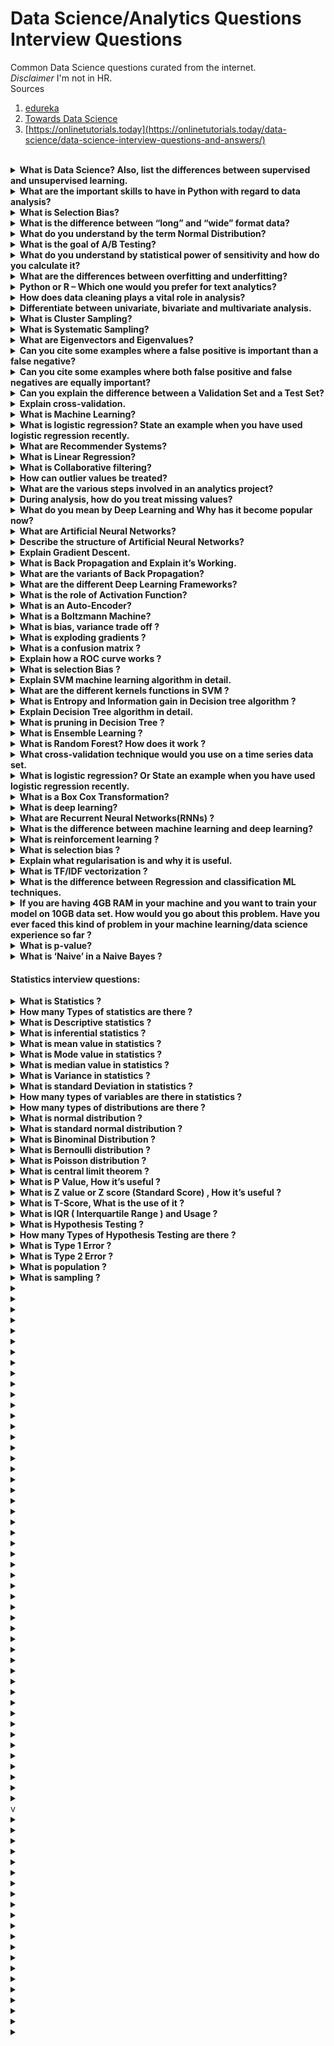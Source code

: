 # Data Science/Analytics Questions Interview Questions

Common Data Science questions curated from the internet.<br>
*Disclaimer* I'm not in HR.<br>
Sources
1. [edureka](https://www.edureka.co/blog/interview-questions/top-data-science-interview-questions-for-budding-data-scientists/)
2. [Towards Data Science](https://towardsdatascience.com/top-30-data-science-interview-questions-7dd9a96d3f5c)
3. [https://onlinetutorials.today](https://onlinetutorials.today/data-science/data-science-interview-questions-and-answers/)
<br>

<details><summary><b>What is Data Science? Also, list the differences between supervised and unsupervised learning. </b></summary>

 > Data science is a multi-disciplinary field that uses scientific methods, processes, algorithms and systems to extract knowledge and insights from structured and unstructured data.

 > supervised learning
   * Input data is labeled.
   * Uses training dataset.
   * Used for prediction.
   * Enables classification and regression.
> Unsupervised Learning
   * Input data is unlabeled.
   * Uses the input data set.
   * Used for analysis.
   * Enables Classification, Density Estimation, & Dimension Reduction

 > Supervised learning: Supervised learning is the learning of the model where with input variable ( say, x) and an output variable (say, Y) and an algorithm to map the input to the output.
That is, Y = f(X) 

 > Unsupervised learning is where only the input data (say, X) is present and no corresponding output variable is there.


</details>


<details><summary><b> What are the important skills to have in Python with regard to data analysis? </b></summary>

 >  * Good understanding of the built-in data types especially lists, dictionaries, tuples, and sets.
    * Mastery of N-dimensional NumPy Arrays.
    * Mastery of Pandas dataframes.
    * Ability to perform element-wise vector and matrix operations on NumPy arrays.
    * Knowing that you should use the Anaconda distribution and the conda package manager.
    * Familiarity with Scikit-learn. **Scikit-Learn Cheat Sheet**
    * Ability to write efficient list comprehensions instead of traditional for loops.
    * Ability to write small, clean functions (important for any developer), preferably pure functions that don’t alter objects.
    * Knowing how to profile the performance of a Python script and how to optimize bottlenecks.



</details>

<details><summary><b>  What is Selection Bias? </b></summary>

 > Selection bias is a kind of error that occurs when the researcher decides who is going to be studied. It is usually associated with research where the selection of participants isn’t random. It is sometimes referred to as the selection effect. It is the distortion of statistical analysis, resulting from the method of collecting samples. If the selection bias is not taken into account, then some conclusions of the study may not be accurate.

 > The types of selection bias include:

    Sampling bias: It is a systematic error due to a non-random sample of a population causing some members of the population to be less likely to be included than others resulting in a biased sample.

    Time interval: A trial may be terminated early at an extreme value (often for ethical reasons), but the extreme value is likely to be reached by the variable with the largest variance, even if all variables have a similar mean.

    Data: When specific subsets of data are chosen to support a conclusion or rejection of bad data on arbitrary grounds, instead of according to previously stated or generally agreed criteria.

    Attrition: Attrition bias is a kind of selection bias caused by attrition (loss of participants) discounting trial subjects/tests that did not run to completion.

</details>


<details><summary><b> What is the difference between “long” and “wide” format data? </b></summary>

 > In the wide format, a subject’s repeated responses will be in a single row, and each response is in a separate column. In the long format, each row is a one-time point per subject. You can recognize data in wide format by the fact that columns generally represent groups.

</details>


<details><summary><b> What do you understand by the term Normal Distribution? </b></summary>

 > Data is usually distributed in different ways with a bias to the left or to the right or it can all be jumbled up.

    However, there are chances that data is distributed around a central value without any bias to the left or right and reaches normal distribution in the form of a bell-shaped curve.
    The random variables are distributed in the form of a symmetrical bell-shaped curve.

    Properties of Nornal Distribution:

    Unimodal -one mode
    Symmetrical -left and right halves are mirror images
    Bell-shaped -maximum height (mode) at the mean
    Mean, Mode, and Median are all located in the center
    Asymptotic

</details>

<details><summary><b> What is the goal of A/B Testing? </b></summary>

 > It is a statistical hypothesis testing for a randomized experiment with two variables A and B.

    The goal of A/B Testing is to identify any changes to the web page to maximize or increase the outcome of an interest. A/B testing is a fantastic method for figuring out the best online promotional and marketing strategies for your business. It can be used to test everything from website copy to sales emails to search ads

</details>


<details><summary><b> What do you understand by statistical power of sensitivity and how do you calculate it? </b></summary>

 > Sensitivity is commonly used to validate the accuracy of a classifier (Logistic, SVM, Random Forest etc.).

    Sensitivity is nothing but “Predicted True events/ Total events”. True events here are the events which were true and model also predicted them as true.

    Calculation of seasonality 

    Seasonality = ( True Positives ) / ( Positives in Actual Dependent Variable )

</details>


<details><summary><b> What are the differences between overfitting and underfitting? </b></summary>

 > Overfitting occurs when a statistical model or machine learning algorithm captures the noise of the data.  Intuitively, overfitting occurs when the model or the algorithm fits the data too well.  Specifically, overfitting occurs if the model or algorithm shows low bias but high variance.  Overfitting is often a result of an excessively complicated model, and it can be prevented by fitting multiple models and using validation or cross-validation to compare their predictive accuracies on test data.

 > Underfitting occurs when a statistical model or machine learning algorithm cannot capture the underlying trend of the data.  Intuitively, underfitting occurs when the model or the algorithm does not fit the data well enough.  Specifically, underfitting occurs if the model or algorithm shows low variance but high bias.  Underfitting is often a result of an excessively simple model.

</details>

<details><summary><b>  Python or R – Which one would you prefer for text analytics? </b></summary>

 > We will prefer Python because of the following reasons:

    Python would be the best option because it has Pandas library that provides easy to use data structures and high-performance data analysis tools.
    R is more suitable for machine learning than just text analysis.
    Python performs faster for all types of text analytics.

</details>

<details><summary><b> How does data cleaning plays a vital role in analysis? </b></summary>

 > Data cleaning can help in analysis because:

    Cleaning data from multiple sources helps to transform it into a format that data analysts or data scientists can work with.
    Data Cleaning helps to increase the accuracy of the model in machine learning.
    It is a cumbersome process because as the number of data sources increases, the time taken to clean the data increases exponentially due to the number of sources and the volume of data generated by these sources.
    It might take up to 80% of the time for just cleaning data making it a critical part of analysis task.

</details>

<details><summary><b> Differentiate between univariate, bivariate and multivariate analysis. </b></summary>

 > Univariate analyses are descriptive statistical analysis techniques which can be differentiated based on the number of variables involved at a given point of time. For example, the pie charts of sales based on territory involve only one variable and can the analysis can be referred to as univariate analysis.

> The bivariate analysis attempts to understand the difference between two variables at a time as in a scatterplot. For example, analyzing the volume of sale and spending can be considered as an example of bivariate analysis.

> Multivariate analysis deals with the study of more than two variables to understand the effect of variables on the responses.

</details>


<details><summary><b> What is Cluster Sampling? </b></summary>

 > Cluster sampling refers to a type of sampling method . With cluster sampling, the researcher divides the population into separate groups, called clusters. Then, a simple random sample of clusters is selected from the population. The researcher conducts his analysis on data from the sampled clusters.

</details>


<details><summary><b> What is Systematic Sampling? </b></summary>

 > Systematic sampling is a statistical technique where elements are selected from an ordered sampling frame. In systematic sampling, the list is progressed in a circular manner so once you reach the end of the list, it is progressed from the top again. The best example of systematic sampling is equal probability method.

</details>


<details><summary><b> What are Eigenvectors and Eigenvalues? </b></summary>

 > Eigenvectors are used for understanding linear transformations. In data analysis, we usually calculate the eigenvectors for a correlation or covariance matrix. Eigenvectors are the directions along which a particular linear transformation acts by flipping, compressing or stretching.

> Eigenvalue can be referred to as the strength of the transformation in the direction of eigenvector or the factor by which the compression occurs.

</details>

<details><summary><b> Can you cite some examples where a false positive is important than a false negative? </b></summary>

 >      False Positives are the cases where you wrongly classified a non-event as an event a.k.a Type I error.
    False Negatives are the cases where you wrongly classify events as non-events, a.k.a Type II error.

> A false positive is where you receive a positive result for a test, when you should have received a negative results
> False Negatives, you get a negative test result, but you should have got a positive test result.

</details>


<details><summary><b> Can you cite some examples where both false positive and false negatives are equally important? </b></summary>

 > false positives:

    A pregnancy test is positive, when in fact you aren’t pregnant.
    A cancer screening test comes back positive, but you don’t have the disease.
    A prenatal test comes back positive for Down’s Syndrome, when your fetus does not have the disorder(1).
    Virus software on your computer incorrectly identifies a harmless program as a malicious one.

> False Negative
    Quality control in manufacturing; a false negative in this area means that a defective item passes through the cracks.
    In software testing, a false negative would mean that a test designed to catch something (i.e. a virus) has failed.
    In the Justice System, a false negative occurs when a guilty suspect is found “Not Guilty” and allowed to walk free.



</details>


<details><summary><b>Can you explain the difference between a Validation Set and a Test Set? </b></summary>

 > A Validation set can be considered as a part of the training set as it is used for parameter selection and to avoid overfitting of the model being built. On the other hand, a Test Set is used for testing or evaluating the performance of a trained machine learning model.

</details>


<details><summary><b> Explain cross-validation. </b></summary>

 > Cross-validation is a model validation technique for evaluating how the outcomes of statistical analysis will generalize to an Independent dataset. Mainly used in backgrounds where the objective is forecast and one wants to estimate how accurately a model will accomplish in practice. The goal of cross-validation is to term a data set to test the model in the training phase (i.e. validation data set) in order to limit problems like overfitting and get an insight on how the model will generalize to an independent data set.

</details>


<details><summary><b> What is Machine Learning? </b></summary>

 > Machine Learning explores the study and construction of algorithms that can learn from and make predictions on data. Closely related to computational statistics. Used to devise complex models and algorithms that lend themselves to a prediction which in commercial use is known as predictive analytics.

</details>

<details><summary><b> What is logistic regression? State an example when you have used logistic regression recently. </b></summary>

 > Logistic Regression often referred as logit model is a technique to predict the binary outcome from a linear combination of predictor variables. 

For example, if you want to predict whether a particular political leader will win the election or not. In this case, the outcome of prediction is binary i.e. 0 or 1 (Win/Lose). The predictor variables here would be the amount of money spent for election campaigning of a particular candidate, the amount of time spent in campaigning, etc.

</details>


<details><summary><b> What are Recommender Systems? </b></summary>

 > Recommender Systems are a subclass of information filtering systems that are meant to predict the preferences or ratings that a user would give to a product. Recommender systems are widely used in movies, news, research articles, products, social tags, music, etc.

Examples include movie recommenders in IMDB, Netflix & BookMyShow, product recommenders in e-commerce sites like Amazon, eBay & Flipkart, YouTube video recommendations and game recommendations in Xbox.


</details>


<details><summary><b> What is Linear Regression? </b></summary>

 > Linear regression is a statistical technique where the score of a variable Y is predicted from the score of a second variable X. X is referred to as the predictor variable and Y as the criterion variable.

</details>


<details><summary><b> What is Collaborative filtering? </b></summary>

 > The process of filtering used by most of the recommender systems to find patterns or information by collaborating viewpoints, various data sources and multiple agents.

</details>



<details><summary><b>How can outlier values be treated? </b></summary>

 > Outlier values can be identified by using univariate or any other graphical analysis method. If the number of outlier values is few then they can be assessed individually but for a large number of outliers, the values can be substituted with either the 99th or the 1st percentile values.

All extreme values are not outlier values. The most common ways to treat outlier values

    To change the value and bring in within a range.
    To just remove the value.

</details>


<details><summary><b> What are the various steps involved in an analytics project? </b></summary>

 > The following are the various steps involved in an analytics project:

    * Understand the Business problem
    * Explore the data and become familiar with it.
    * Prepare the data for modeling by detecting outliers, treating missing values, transforming variables, etc.
    * After data preparation, start running the model, analyze the result and tweak the approach. This is an iterative step until the best possible outcome is achieved.
    * Validate the model using a new data set.
    * Start implementing the model and track the result to analyze the performance of the model over the period of time.

</details>


<details><summary><b>  During analysis, how do you treat missing values? </b></summary>

 > The extent of the missing values is identified after identifying the variables with missing values. If any patterns are identified the analyst has to concentrate on them as it could lead to interesting and meaningful business insights.

> If there are no patterns identified, then the missing values can be substituted with mean or median values (imputation) or they can simply be ignored. Assigning a default value which can be mean, minimum or maximum value. Getting into the data is important.

> If it is a categorical variable, the default value is assigned. The missing value is assigned a default value. If you have a distribution of data coming, for normal distribution give the mean value.

> If 80% of the values for a variable are missing then you can answer that you would be dropping the variable instead of treating the missing values.

</details>


<details><summary><b> What do you mean by Deep Learning and Why has it become popular now? </b></summary>

 > Deep Learning is nothing but a paradigm of machine learning which has shown incredible promise in recent years. This is because of the fact that Deep Learning shows a great analogy with the functioning of the human brain.

Now although Deep Learning has been around for many years, the major breakthroughs from these techniques came just in recent years. This is because of two main reasons:

    The increase in the amount of data generated through various sources
    The growth in hardware resources required to run these models

GPUs are multiple times faster and they help us build bigger and deeper deep learning models in comparatively less time than we required previously

</details>

<details><summary><b> What are Artificial Neural Networks? </b></summary>

 > Artificial Neural networks are a specific set of algorithms that have revolutionized machine learning. They are inspired by biological neural networks. Neural Networks can adapt to changing input so the network generates the best possible result without needing to redesign the output criteria.

</details>


<details><summary><b> Describe the structure of Artificial Neural Networks? </b></summary>

 > Artificial Neural Networks works on the same principle as a biological Neural Network. It consists of inputs which get processed with weighted sums and Bias, with the help of Activation Functions.

</details>

<details><summary><b> Explain Gradient Descent. </b></summary>

 > To Understand Gradient Descent, Let’s understand what is a Gradient first.

> A gradient measures how much the output of a function changes if you change the inputs a little bit. It simply measures the change in all weights with regard to the change in error. You can also think of a gradient as the slope of a function.

> Gradient Descent can be thought of climbing down to the bottom of a valley, instead of climbing up a hill.  This is because it is a minimization algorithm that minimizes a given function (Activation Function).



</details>


<details><summary><b>What is Back Propagation and Explain it’s Working. </b></summary>

 > Backpropagation is a training algorithm used for multilayer neural network. In this method, we move the error from an end of the network to all weights inside the network and thus allowing efficient computation of the gradient.

It has the following steps:

    Forward Propagation of Training Data
    Derivatives are computed using output and target
    Back Propagate for computing derivative of error wrt output activation
    Using previously calculated derivatives for output
    Update the Weights



</details>

<details><summary><b> What are the variants of Back Propagation? </b></summary>

 > *  Stochastic Gradient Descent: We use only single training example for calculation of gradient and update parameters.
    *  Batch Gradient Descent: We calculate the gradient for the whole dataset and perform the update at each iteration.
    *  Mini-batch Gradient Descent: It’s one of the most popular optimization algorithms. It’s a variant of Stochastic Gradient Descent and here instead of single training example, mini-batch of samples is used.

</details>

<details><summary><b>What are the different Deep Learning Frameworks? </b></summary>

 >  Pytorch
    TensorFlow
    Microsoft Cognitive Toolkit
    Keras
    Caffe
    Chainer

</details>

<details><summary><b> What is the role of Activation Function? </b></summary>

 > The Activation function is used to introduce non-linearity into the neural network helping it to learn more complex function. Without which the neural network would be only able to learn linear function which is a linear combination of its input data. An activation function is a function in an artificial neuron that delivers an output based on inputs

</details>


<details><summary><b>  What is an Auto-Encoder?  </b></summary>

 > Autoencoders are simple learning networks that aim to transform inputs into outputs with the minimum possible error. This means that we want the output to be as close to input as possible. We add a couple of layers between the input and the output, and the sizes of these layers are smaller than the input layer. The autoencoder receives unlabeled input which is then encoded to reconstruct the input.

</details>

<details><summary><b> What is a Boltzmann Machine?  </b></summary>

 > Boltzmann machines have a simple learning algorithm that allows them to discover interesting features that represent complex regularities in the training data. The Boltzmann machine is basically used to optimize the weights and the quantity for the given problem. The learning algorithm is very slow in networks with many layers of feature detectors. “Restricted Boltzmann Machines” algorithm has a single layer of feature detectors which makes it faster than the rest.

</details>


<details><summary><b> What is bias, variance trade off ? </b></summary>

 > “Bias is error introduced in your model due to over simplification of machine learning algorithm.” It can lead to under fitting. When you train your model at that time model makes simplified assumptions to make the target function easier to understand.

    Low bias machine learning algorithms — Decision Trees, k-NN and SVM High bias machine learning algorithms — Linear Regression, Logistic Regression

>  “Variance is error introduced in your model due to complex machine learning algorithm, your model learns noise also from the training data set and performs bad on test data set.” It can lead high sensitivity and over fitting.

> Normally, as you increase the complexity of your model, you will see a reduction in error due to lower bias in the model. However, this only happens till a particular point. As you continue to make your model more complex, you end up over-fitting your model and hence your model will start suffering from high variance.

> Bias, Variance trade off: The goal of any supervised machine learning algorithm is to have low bias and low variance to achieve good prediction performance.

    The k-nearest neighbours algorithm has low bias and high variance, but the trade-off can be changed by increasing the value of k which increases the number of neighbours that contribute to the prediction and in turn increases the bias of the model.
    The support vector machine algorithm has low bias and high variance, but the trade-off can be changed by increasing the C parameter that influences the number of violations of the margin allowed in the training data which increases the bias but decreases the variance.

There is no escaping the relationship between bias and variance in machine learning. Increasing the bias will decrease the variance. Increasing the variance will decrease the bias.

</details>



<details><summary><b>What is exploding gradients ? </b></summary>

 > Gradient is the direction and magnitude calculated during training of a neural network that is used to update the network weights in the right direction and by the right amount.

> “Exploding gradients are a problem where large error gradients accumulate and result in very large updates to neural network model weights during training.” At an extreme, the values of weights can become so large as to overflow and result in NaN values.

> This has the effect of your model being unstable and unable to learn from your training data. Now let’s understand what is the gradient.

</details>


<details><summary><b>  What is a confusion matrix ? </b></summary>

 > The confusion matrix is a 2X2 table that contains 4 outputs provided by the binary classifier. Various measures, such as error-rate, accuracy, specificity, sensitivity, precision and recall are derived from it. Confusion Matrix

</details>


<details><summary><b>Explain how a ROC curve works ? </b></summary>

 > The ROC curve is a graphical representation of the contrast between true positive rates and false positive rates at various thresholds. It is often used as a proxy for the trade-off between the sensitivity(true positive rate) and false positive rate.

</details>

<details><summary><b> What is selection Bias ? </b></summary>

 > Selection bias occurs when sample obtained is not representative of the population intended to be analysed.

</details>

<details><summary><b>Explain SVM machine learning algorithm in detail. </b></summary>

 > SVM stands for support vector machine, it is a supervised machine learning algorithm which can be used for both Regression and Classification. If you have n features in your training data set, SVM tries to plot it in n-dimensional space with the value of each feature being the value of a particular coordinate. SVM uses hyper planes to separate out different classes based on the provided kernel function.

</details>


<details><summary><b>What are the different kernels functions in SVM ?  </b></summary>

 > There are four types of kernels in SVM.

    Linear Kernel
    Polynomial kernel
    Radial basis kernel
    Sigmoid kernel

</details>



<details><summary><b>What is Entropy and Information gain in Decision tree algorithm ? </b></summary>

 > Entropy
    A decision tree is built top-down from a root node and involve partitioning of data into homogenious subsets. ID3 uses enteropy to check the homogeneity of a sample. If the sample is completely homogenious then entropy is zero and if the sample is an equally divided it has entropy of one.

> The Information Gain is based on the decrease in entropy after a dataset is split on an attribute. Constructing a decision tree is all about finding attributes that returns the highest information gain.
</details>


<details><summary><b>Explain Decision Tree algorithm in detail. </b></summary>

 > Decision tree is a supervised machine learning algorithm mainly used for the Regression and Classification.It breaks down a data set into smaller and smaller subsets while at the same time an associated decision tree is incrementally developed. The final result is a tree with decision nodes and leaf nodes. Decision tree can handle both categorical and numerical data.

</details>

<details><summary><b>What is pruning in Decision Tree ? </b></summary>

 > When we remove sub-nodes of a decision node, this process is called pruning or opposite process of splitting.

</details>


<details><summary><b> What is Ensemble Learning ? </b></summary>

 > Ensemble is the art of combining diverse set of learners(Individual models) together to improvise on the stability and predictive power of the model. Ensemble learning has many types but two more popular ensemble learning techniques are mentioned below.

     Bagging

    Bagging tries to implement similar learners on small sample populations and then takes a mean of all the predictions. In generalised bagging, you can use different learners on different population. As you expect this helps us to reduce the variance error.

    Boosting

    Boosting is an iterative technique which adjust the weight of an observation based on the last classification. If an observation was classified incorrectly, it tries to increase the weight of this observation and vice versa. Boosting in general decreases the bias error and builds strong predictive models. However, they may over fit on the training data.

</details>


<details><summary><b> What is Random Forest? How does it work ? </b></summary>

 > Random forest is a versatile machine learning method capable of performing both regression and classification tasks. It is also used for dimentionality reduction, treats missing values, outlier values. It is a type of ensemble learning method, where a group of weak models combine to form a powerful model.

> In Random Forest, we grow multiple trees as opposed to a single tree. To classify a new object based on attributes, each tree gives a classification. The forest chooses the classification having the most votes(Over all the trees in the forest) and in case of regression, it takes the average of outputs by different trees.

</details>


<details><summary><b> What cross-validation technique would you use on a time series data set.</b></summary>

 > Instead of using k-fold cross-validation, you should be aware to the fact that a time series is not randomly distributed data — It is inherently ordered by chronological order.

> In case of time series data, you should use techniques like forward chaining — Where you will be model on past data then look at forward-facing data.

    fold 1: training[1], test[2]

    fold 1: training[1 2], test[3]

    fold 1: training[1 2 3], test[4]

    fold 1: training[1 2 3 4], test[5]

</details>


<details><summary><b> What is logistic regression? Or State an example when you have used logistic regression recently. </b></summary>

 > Logistic Regression often referred as logit model is a technique to predict the binary outcome from a linear combination of predictor variables. For example, if you want to predict whether a particular political leader will win the election or not. In this case, the outcome of prediction is binary i.e. 0 or 1 (Win/Lose). The predictor variables here would be the amount of money spent for election campaigning of a particular candidate, the amount of time spent in campaigning, etc.

</details>

<details><summary><b> What is a Box Cox Transformation? </b></summary>

 > Dependent variable for a regression analysis might not satisfy one or more assumptions of an ordinary least squares regression. The residuals could either curve as the prediction increases or follow skewed distribution. In such scenarios, it is necessary to transform the response variable so that the data meets the required assumptions. A Box cox transformation is a statistical technique to transform non-normal dependent variables into a normal shape. If the given data is not normal then most of the statistical techniques assume normality. Applying a box cox transformation means that you can run a broader number of tests.

</details>


<details><summary><b> What is deep learning? </b></summary>

 > Deep learning is sub field of machine learning inspired by structure and function of brain called artificial neural network. We have a lot numbers of algorithms under machine learning like Linear regression, SVM, Neural network etc and deep learning is just an extension of Neural networks. In neural nets we consider small number of hidden layers but when it comes to deep learning algorithms we consider a huge number of hidden layers to better understand the input output relationship.

</details>


<details><summary><b> What are Recurrent Neural Networks(RNNs) ? </b></summary>

 > Recurrent nets are type of artificial neural networks designed to recognise pattern from the sequence of data such as Time series, stock market and government agencies etc. To understand recurrent nets, first you have to understand the basics of feed forward nets. Both these networks RNN and feed forward named after the way they channel information through a series of mathematical orations performed at the nodes of the network. One feeds information through straight(never touching same node twice), while the other cycles it through loop, and the latter are called recurrent.
> Recurrent networks on the other hand, take as their input not just the current input example they see, but also the what they have perceived previously in time. The BTSXPE at the bottom of the drawing represents the input example in the current moment, and CONTEXT UNIT represents the output of the previous moment. The decision a recurrent neural network reached at time t-1 affects the decision that it will reach one moment later at time t. So recurrent networks have two sources of input, the present and the recent past, which combine to determine how they respond to new data, much as we do in life.

> The error they generate will return via back propagation and be used to adjust their weights until error can’t go any lower. Remember, the purpose of recurrent nets is to accurately classify sequential input. We rely on the back propagation of error and gradient descent to do so.

Back propagation in feed forward networks moves backward from the final error through the outputs, weights and inputs of each hidden layer, assigning those weights responsibility for a portion of the error by calculating their partial derivatives — ∂E/∂w, or the relationship between their rates of change. Those derivatives are then used by our learning rule, gradient descent, to adjust the weights up or down, whichever direction decreases error.

Recurrent networks rely on an extension of back propagation called back propagation through time, or BPTT. Time, in this case, is simply expressed by a well-defined, ordered series of calculations linking one time step to the next, which is all back propagation needs to work.

</details>



<details><summary><b> What is the difference between machine learning and deep learning? </b></summary>

 > Machine learning:

Machine learning is a field of computer science that gives computers the ability to learn without being explicitly programmed. Machine learning can be categorised in following three categories.

    Supervised machine learning,
    Unsupervised machine learning,
    Reinforcement learning

Deep learning:

Deep Learning is a sub field of machine learning concerned with algorithms inspired by the structure and function of the brain called artificial neural networks.

</details>

<details><summary><b> What is reinforcement learning ? </b></summary>

 > Reinforcement Learning is learning what to do and how to map situations to actions. The end result is to maximise the numerical reward signal. The learner is not told which action to take, but instead must discover which action will yield the maximum reward.Reinforcement learning is inspired by the learning of human beings, it is based on the reward/panelity mechanism.

</details>


<details><summary><b> What is selection bias ? </b></summary>

 > Selection bias is the bias introduced by the selection of individuals, groups or data for analysis in such a way that proper randomisation is not achieved, thereby ensuring that the sample obtained is not representative of the population intended to be analysed. It is sometimes referred to as the selection effect. The phrase “selection bias” most often refers to the distortion of a statistical analysis, resulting from the method of collecting samples. If the selection bias is not taken into account, then some conclusions of the study may not be accurate.

</details>


<details><summary><b> Explain what regularisation is and why it is useful. </b></summary>

 > Regularisation is the process of adding tunning parameter to a model to induce smoothness in order to prevent overfitting. This is most often done by adding a constant multiple to an existing weight vector. This constant is often the L1(Lasso) or L2(ridge). The model predictions should then minimize the loss function calculated on the regularized training set.

</details>

<details><summary><b> What is TF/IDF vectorization ? </b></summary>

 > tf–idf is short for term frequency–inverse document frequency, is a numerical statistic that is intended to reflect how important a word is to a document in a collection or corpus. It is often used as a weighting factor in information retrieval and text mining. The tf-idf value increases proportionally to the number of times a word appears in the document, but is offset by the frequency of the word in the corpus, which helps to adjust for the fact that some words appear more frequently in general.

</details>


<details><summary><b> What is the difference between Regression and classification ML techniques.</b></summary>

 > Both Regression and classification machine learning techniques come under Supervised machine learning algorithms. In Supervised machine learning algorithm, we have to train the model using labelled data set, While training we have to explicitly provide the correct labels and algorithm tries to learn the pattern from input to output. If our labels are discrete values then it will a classification problem, e.g A,B etc. but if our labels are continuous values then it will be a regression problem, e.g 1.23, 1.333 etc.

</details>





<details><summary><b> If you are having 4GB RAM in your machine and you want to train your model on 10GB data set. How would you go about this problem. Have you ever faced this kind of problem in your machine learning/data science experience so far ? </b></summary>

 > First of all you have to ask which ML model you want to train.

For Neural networks: Batch size with Numpy array will work.

Steps:

    Load the whole data in Numpy array. Numpy array has property to create mapping of complete data set, it doesn’t load complete data set in memory.
    You can pass index to Numpy array to get required data.
    Use this data to pass to Neural network.
    Have small batch size.

For SVM: Partial fit will work

Steps:

    Divide one big data set in small size data sets.
    Use partial fit method of SVM, it requires subset of complete data set.
    Repeat step 2 for other subsets.

</details>



<details><summary><b> What is p-value? </b></summary>

 > When you perform a hypothesis test in statistics, a p-value can help you determine the strength of your results. p-value is a number between 0 and 1. Based on the value it will denote the strength of the results. The claim which is on trial is called Null Hypothesis.

</details>



<details><summary><b>What is ‘Naive’ in a Naive Bayes ? </b></summary>

 > The Naive Bayes Algorithm is based on the Bayes Theorem. Bayes’ theorem describes the probability of an event, based on prior knowledge of conditions that might be related to the event.

</details>


#### Statistics interview questions:

<details><summary><b> What is Statistics ?</b></summary>

 > It is a branch of mathematics pertaining to the collection, analysis, interpretation, and presentation of masses of numerical data.

</details>



<details><summary><b> How many Types of statistics are there ? </b></summary>

 >  Descriptive Statistics
 >  Inferential Statistics


</details>



<details><summary><b> What is Descriptive statistics ? </b></summary>

 > It is help to organize data and focus on the main characteristic of the data and it’s also provides a summary of he data numerically and graphically. (mean, mode, standard deviation, correlation)

</details>



<details><summary><b> What is inferential statistics ? </b></summary>

 > It generates the larger data and applies probability theory to draw a conclusion

</details>


<details><summary><b> What is mean value in statistics ? </b></summary>

 > Mean is the average value of the data set.

</details>



<details><summary><b> What is Mode value in statistics ?  </b></summary>

 > The Most repeated value in the data set

</details>



<details><summary><b> What is median value in statistics ?  </b></summary>

 > The middle value from data set

</details>



<details><summary><b> What is Variance in statistics ?  </b></summary>

 > Variance measures how far each number in the set is from the mean.

</details>


<details><summary><b> What is standard Deviation in statistics ? </b></summary>

 > It is a square root of variance

</details>


<details><summary><b> How many types of variables are there in statistics ? </b></summary>

 > 
    Categorical variable
    Confounding variable
    Continuous variable
    Control variable
    Dependent variable
    Discrete variable
    Independent variable
    Nominal variable
    Ordinal variable
    Qualitative variable
    Quantitative variable
    Random variables
    Ratio variables
    ranked variables


</details>


<details><summary><b> How many types of distributions are there ? </b></summary>

 > 
    Bernoulli Distribution
    Uniform Distribution
    Binomial Distribution
    Normal Distribution
    Poisson Distribution
    Exponential Distribution


</details>


<details><summary><b> What is normal distribution ? </b></summary>

 > A) It’s like a bell curve distribution. Mean, Mode and Medium are equal in this distribution. Most of the distributions in statistics are normal distribution.



</details>

<details><summary><b> What is standard normal distribution ?  </b></summary>

 > If mean is 0 and standard deviation is 1 then we call that distribution as standard normal distribution.

</details>



<details><summary><b> What is Binominal Distribution ? </b></summary>

 > A distribution where only two outcomes are possible, such as success or failure and where the probability of success and failure is same for all the trials then it is called a Binomial Distribution

</details>



<details><summary><b> What is Bernoulli distribution ? </b></summary>

 > A Bernoulli distribution has only two possible outcomes, namely 1 (success) and 0 (failure), and a single trial.

</details>


<details><summary><b> What is Poisson distribution ? </b></summary>

 > A distribution is called Poisson distribution when the following assumptions are true:

1. Any successful event should not influence the outcome of another successful event.
2. The probability of success over a short interval must equal the probability of success over a longer interval.
3. The probability of success in an interval approaches zero as the interval becomes smaller.

</details>


<details><summary><b> What is central limit theorem ? </b></summary>

> a) Mean of sample means is closely to the mean of the population

> b) Standard deviation of the sample distribution can be found out from the population standard deviation divided by square root of sample size N and it is also known as standard error of means.

> c) if the population is not normal distribution, but the sample size is greater than 30 the sampling distribution of sample means approximates a normal distribution

</details>


<details><summary><b>What is P Value, How it’s useful ? </b></summary>

 > The p-value is the level of marginal significance within a statistical hypothesis test representing the probability of the occurrence of a given event.

    If The p-value is  less than 0.05 (p<=0.05), It indicates strong evidence against the null hypothesis, you can reject the Null Hypothesis
    If the P-value is higher than 0.05 (p>0.05), It indicates weak evidence against the null hypothesis, you can fail to reject the null Hypothesis


</details>


<details><summary><b> What is Z value or Z score (Standard Score)  , How it’s useful ? </b></summary>

 > Z score indicates how many standard deviations on element is from the mean. It is also called standard score.

Z score Formula

z = (X – μ) / σ

    It is useful in Statistical testing.
    Z-value is range between -3 to 3.
    Its useful to find the outliers in large data


</details>


<details><summary><b>What is T-Score, What is the use of it ? </b></summary>

 > 
    It  is a ratio between the difference between two groups and the difference within the groups. The larger t score, the more difference there is between groups. The smaller t-score means the more similarity between groups.
    We can use t-score when the sample size is less than 30, It is used in statistical testing


</details>

<details><summary><b>What is IQR ( Interquartile Range ) and Usage ? </b></summary>

 > 
    It is difference between 75th and 25th percentiles, or between upper and lower quartiles,
    It is also called Misspread data or Middle 50%.
    Mainly to find outliers in data, if the observations that fall below Q1 − 1.5 IQR or above Q3 + 1.5 IQR those are considered as outliers.


</details>


<details><summary><b> What is Hypothesis Testing ?</b></summary>

 > Hypothesis testing is a statistical method that is used in making statistical decisions using experimental data. Hypothesis Testing is basically an assumption that we make about the population parameter.

</details>


<details><summary><b>How many Types of Hypothesis Testing are there ? </b></summary>

 > Null Hypothesis, Alternative Hypothesis

</details>



<details><summary><b> What is Type 1 Error ? </b></summary>

 > FP – False Positive ( In statistics it is the rejection of a true null hypothesis)

</details>


<details><summary><b> What is Type 2 Error ?  </b></summary>

 > FN – False Negative  ( In statistics it is failing to reject a false null hypothesis)

</details>



<details><summary><b> What is population ? </b></summary>

 > It is a discrete group of people, animals or things that can be identified by at least one common characteristic for the purposes of data collection and analysis

</details>



<details><summary><b> What is sampling ?</b></summary>

 >

</details>



<details><summary><b> </b></summary>

 >

</details>



<details><summary><b> </b></summary>

 >

</details>



<details><summary><b> </b></summary>

 >

</details>



<details><summary><b> </b></summary>

 >

</details>



<details><summary><b> </b></summary>

 >

</details>



<details><summary><b> </b></summary>

 >

</details>



<details><summary><b> </b></summary>

 >

</details>


<details><summary><b> </b></summary>

 >

</details>




<details><summary><b> </b></summary>

 >

</details>



<details><summary><b> </b></summary>

 >

</details>




<details><summary><b> </b></summary>

 >

</details>


<details><summary><b> </b></summary>

 >

</details>



<details><summary><b> </b></summary>

 >

</details>



<details><summary><b> </b></summary>

 >

</details>



<details><summary><b> </b></summary>

 >

</details>


<details><summary><b> </b></summary>

 >

</details>


<details><summary><b> </b></summary>

 >

</details>


<details><summary><b> </b></summary>

 >

</details>


<details><summary><b> </b></summary>

 >

</details>



<details><summary><b> </b></summary>

 >

</details>



<details><summary><b> </b></summary>

 >

</details>



<details><summary><b> </b></summary>

 >

</details>





<details><summary><b> </b></summary>

 >

</details>



<details><summary><b> </b></summary>

 >

</details>


<details><summary><b> </b></summary>

 >

</details>



<details><summary><b> </b></summary>

 >

</details>



<details><summary><b> </b></summary>

 >

</details>



<details><summary><b> </b></summary>

 >

</details>



<details><summary><b> </b></summary>

 >

</details>


<details><summary><b> </b></summary>

 >

</details>


<details><summary><b> </b></summary>

 >

</details>


<details><summary><b> </b></summary>

 >

</details>


<details><summary><b> </b></summary>

 >

</details>


<details><summary><b> </b></summary>

 >

</details>


<details><summary><b> </b></summary>

 >

</details>

<details><summary><b> </b></summary>

 >

</details>

<details><summary><b> </b></summary>

 >

</details>


<details><summary><b> </b></summary>

 >

</details>


<details><summary><b> </b></summary>

 >

</details>

<details><summary><b> </b></summary>

 >

</details>


<details><summary><b> </b></summary>

 >

</details>


<details><summary><b> </b></summary>

 >

</details>


<details><summary><b> </b></summary>

 >

</details>


<details><summary><b> </b></summary>

 >

</details>

<details><summary><b> </b></summary>

 >

</details>

<details><summary><b> </b></summary>

 >

</details>

<details><summary><b> </b></summary>

 >

</details>

<details><summary><b> </b></summary>

 >

</details>

<details><summary><b> </b></summary>

 >

</details>
v

<details><summary><b> </b></summary>

 >

</details>

<details><summary><b> </b></summary>

 >

</details>

<details><summary><b> </b></summary>

 >

</details>

<details><summary><b> </b></summary>

 >

</details>


<details><summary><b> </b></summary>

 >

</details>


<details><summary><b> </b></summary>

 >

</details>

<details><summary><b> </b></summary>

 >

</details>


<details><summary><b> </b></summary>

 >

</details>


<details><summary><b> </b></summary>

 >

</details>


<details><summary><b> </b></summary>

 >

</details>


<details><summary><b> </b></summary>

 >

</details>


<details><summary><b> </b></summary>

 >

</details>


<details><summary><b> </b></summary>

 >

</details>


<details><summary><b> </b></summary>

 >

</details>

<details><summary><b> </b></summary>

 >

</details>

<details><summary><b> </b></summary>

 >

</details>

<details><summary><b> </b></summary>

 >

</details>
<details><summary><b> </b></summary>

 >

</details>

<details><summary><b> </b></summary>

 >

</details>


<details><summary><b> </b></summary>

 >

</details>

<details><summary><b> </b></summary>

 >

</details>